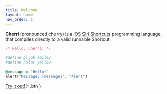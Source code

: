```yaml
---
title: Welcome
layout: home
nav_order: 1
---
```


**Cherri** (pronounced cherry) is a [iOS Siri Shortcuts](https://apps.apple.com/us/app/shortcuts/id915249334) programming language, that compiles directly to a valid runnable Shortcut.

<div class="code-example" markdown="1">

```ruby
/* Hello, Cherri! */

#define glyph smiley
#define color yellow

@message = "Hello!"
alert("Message: {message}", "Alert")
```
[Try it out!](https://playground.cherrilang.org){: .btn }
